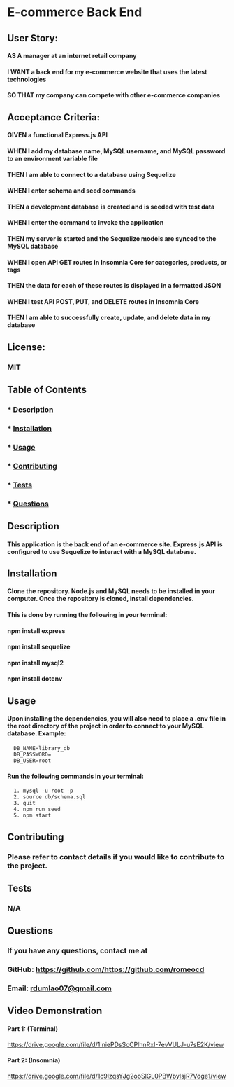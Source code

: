 # E-commerce Back End

## User Story: 
#### AS A manager at an internet retail company
#### I WANT a back end for my e-commerce website that uses the latest technologies
#### SO THAT my company can compete with other e-commerce companies

## Acceptance Criteria:
#### GIVEN a functional Express.js API
#### WHEN I add my database name, MySQL username, and MySQL password to an environment variable file
#### THEN I am able to connect to a database using Sequelize
#### WHEN I enter schema and seed commands
#### THEN a development database is created and is seeded with test data
#### WHEN I enter the command to invoke the application
#### THEN my server is started and the Sequelize models are synced to the MySQL database
#### WHEN I open API GET routes in Insomnia Core for categories, products, or tags
#### THEN the data for each of these routes is displayed in a formatted JSON
#### WHEN I test API POST, PUT, and DELETE routes in Insomnia Core
#### THEN I am able to successfully create, update, and delete data in my database

  ## License:   
  ### MIT

  ## Table of Contents
  ### * [Description](#description)
  ### * [Installation](#installation)
  ### * [Usage](#usage)
  ### * [Contributing](#Contributing)
  ### * [Tests](#tests)
  ### * [Questions](#questions)

  ## Description
  #### This application is the back end of an e-commerce site. Express.js API is configured to use Sequelize to interact with a MySQL database.

  ## Installation
  #### Clone the repository. Node.js and MySQL needs to be installed in your computer. Once the repository is cloned, install dependencies.
  #### This is done by running the following in your terminal:
  #### npm install express
  #### npm install sequelize
  #### npm install mysql2
  #### npm install dotenv

  ## Usage
  #### Upon installing the dependencies, you will also need to place a .env file in the root directory of the project in order to connect to your MySQL database. Example:
      DB_NAME=library_db
      DB_PASSWORD=
      DB_USER=root

  #### Run the following commands in your terminal:
      1. mysql -u root -p
      2. source db/schema.sql
      3. quit
      4. npm run seed
      5. npm start


  ## Contributing
  ### Please refer to contact details if you would like to contribute to the project.

  ## Tests
  ### N/A

  ## Questions
  ### If you have any questions, contact me at

  ### GitHub: https://github.com/https://github.com/romeocd
  ### Email: rdumlao07@gmail.com

  ## Video Demonstration
  #### Part 1: (Terminal)
  https://drive.google.com/file/d/1IniePDsScCPlhnRxI-7evVULJ-u7sE2K/view

  #### Part 2: (Insomnia)
  https://drive.google.com/file/d/1c9IzqsYJg2obSlGL0PBWbyIsjR7Vdge1/view
  


  
